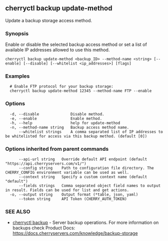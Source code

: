 ## cherryctl backup update-method

Update a backup storage access method.

### Synopsis

Enable or disable the selected backup access method or set a list of available IP addresses allowed to use this method.

```
cherryctl backup update-method <backup_ID> --method-name <string> [--enable] [--disable] [--whitelist <ip_addresses>] [flags]
```

### Examples

```
  # Enable FTP protocol for your backup storage:
  cherryctl backup update-method 12345 --method-name FTP --enable
```

### Options

```
  -d, --disable              Disable method.
  -e, --enable               Enable method.
  -h, --help                 help for update-method
  -n, --method-name string   Backup access method name.
      --whitelist strings    A comma separated list of IP addresses to be whitelisted for access via this backup method. (default [0])
```

### Options inherited from parent commands

```
      --api-url string   Override default API endpoint (default "https://api.cherryservers.com/v1/")
      --config string    Path to configuration file directory. The CHERRY_CONFIG environment variable can be used as well.
      --context string   Specify a custom context name (default "default")
      --fields strings   Comma separated object field names to output in result. Fields can be used for list and get actions.
  -o, --output string    Output format (*table, json, yaml)
      --token string     API Token (CHERRY_AUTH_TOKEN)
```

### SEE ALSO

* [cherryctl backup](cherryctl_backup.md)	 - Server backup operations. For more information on backups check Product Docs: https://docs.cherryservers.com/knowledge/backup-storage

